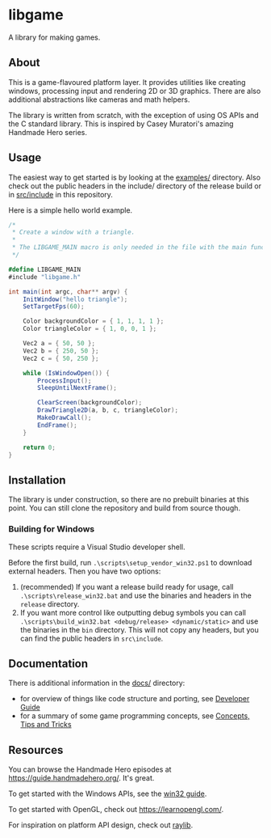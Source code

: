 # libgame

A library for making games.

## About

This is a game-flavoured platform layer. It provides utilities like creating windows, processing input and rendering 2D or 3D graphics.
There are also additional abstractions like cameras and math helpers.

The library is written from scratch, with the exception of using OS APIs and the C standard library. This is inspired by Casey Muratori's amazing Handmade Hero series.

## Usage

The easiest way to get started is by looking at the [examples/](./examples/) directory. Also check out the public headers in the include/ directory of the release build or in [src/include](./src/include) in this repository.

Here is a simple hello world example.
```cs
/*
 * Create a window with a triangle.
 *
 * The LIBGAME_MAIN macro is only needed in the file with the main function.
 */

#define LIBGAME_MAIN
#include "libgame.h"

int main(int argc, char** argv) {
    InitWindow("hello triangle");
    SetTargetFps(60);

    Color backgroundColor = { 1, 1, 1, 1 };
    Color triangleColor = { 1, 0, 0, 1 };

    Vec2 a = { 50, 50 };
    Vec2 b = { 250, 50 };
    Vec2 c = { 50, 250 };

    while (IsWindowOpen()) {
        ProcessInput();
        SleepUntilNextFrame();

        ClearScreen(backgroundColor);
        DrawTriangle2D(a, b, c, triangleColor);
        MakeDrawCall();
        EndFrame();
    }

    return 0;
}
```

## Installation

The library is under construction, so there are no prebuilt binaries at this point. You can still clone the repository and build from source though.

### Building for Windows

These scripts require a Visual Studio developer shell.

Before the first build, run `.\scripts\setup_vendor_win32.ps1` to download external headers. Then you have two options:

1. (recommended) If you want a release build ready for usage, call `.\scripts\release_win32.bat` and use the binaries and headers in the `release` directory.
2. If you want more control like outputting debug symbols you can call `.\scripts\build_win32.bat <debug/release> <dynamic/static>` and use the binaries in the `bin` directory. This will not copy any headers, but you can find the public headers in `src\include`.

## Documentation

There is additional information in the [docs/](./docs/) directory:

- for overview of things like code structure and porting, see [Developer Guide](./docs/developerGuide.md)
- for a summary of some game programming concepts, see [Concepts, Tips and Tricks](./docs/conceptsTipsAndTricks.md)

## Resources

You can browse the Handmade Hero episodes at <https://guide.handmadehero.org/>. It's great.

To get started with the Windows APIs, see the [win32 guide](https://learn.microsoft.com/en-us/windows/win32/learnwin32/learn-to-program-for-windows).

To get started with OpenGL, check out <https://learnopengl.com/>.

For inspiration on platform API design, check out [raylib](https://www.raylib.com/index.html).
